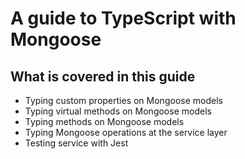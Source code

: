 # A guide to TypeScript with Mongoose

## What is covered in this guide
- Typing custom properties on Mongoose models
- Typing virtual methods on Mongoose models
- Typing methods on Mongoose models
- Typing Mongoose operations at the service layer
- Testing service with Jest
